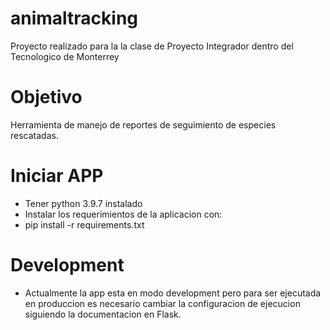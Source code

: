# animaltracking

Proyecto realizado para la la clase de Proyecto Integrador dentro del Tecnologico de Monterrey

# Objetivo
Herramienta de manejo de reportes de seguimiento de especies rescatadas.

# Iniciar APP
- Tener python 3.9.7 instalado
- Instalar los requerimientos de la aplicacion con:
- pip install -r requirements.txt

# Development
- Actualmente la app esta en modo development pero para ser ejecutada en produccion es necesario cambiar la configuracion de ejecucion siguiendo la documentacion en Flask.
